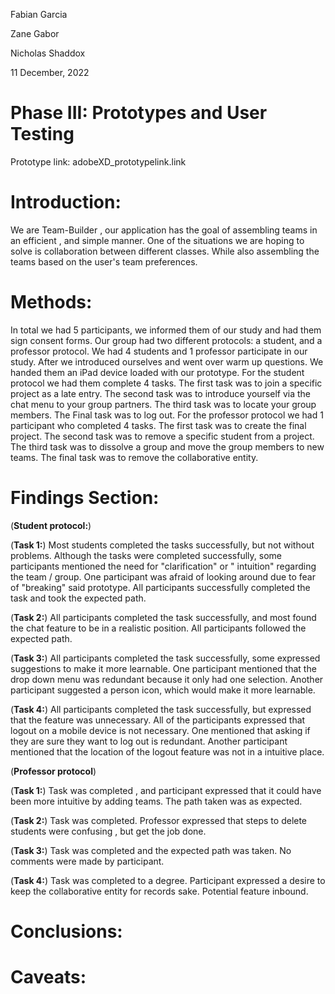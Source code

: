 Fabian Garcia 

Zane Gabor 

Nicholas Shaddox 

11 December, 2022 

# Phase III: Prototypes and User Testing

Prototype link:  adobeXD_prototypelink.link

# Introduction:
We are Team-Builder , our application has the goal of assembling teams in an efficient , and simple manner. One of the situations we are hoping to solve is collaboration between different classes. While also assembling the teams based on the user's team preferences. 

# Methods:
In total we had 5 participants, we informed them of our study and had them sign consent forms. Our group had two different protocols: a student, and a professor protocol. We had 4 students and 1 professor participate in our study. After we introduced ourselves and went over warm up questions. We handed them an iPad device loaded with our prototype. For the student protocol we had them complete 4 tasks. The first task was to join a specific project as a late entry. The second task was to introduce yourself via the chat menu to your group partners. The third task was to locate your group members. The Final task was to log out. For the professor protocol we had 1 participant who completed 4 tasks. The first task was to create the final project. The second task was to remove a specific student from a project. The third task was to dissolve a group and move the group members to new teams. The final task was to remove the collaborative entity. 

# Findings Section:
(**Student protocol:**)


(**Task 1:**)
Most students completed the tasks successfully, but not without problems. Although the tasks were completed successfully, some participants mentioned the need for "clarification" or " intuition" regarding the team / group. One participant was afraid of looking around due to fear of "breaking" said prototype. All participants successfully completed the task and took the expected path.

(**Task 2:**)
All participants completed the task successfully, and most found the chat feature to be in a realistic position. All participants followed the expected path.

(**Task 3:**)
All participants completed the task successfully, some expressed suggestions to make it more learnable. One participant mentioned that the drop down menu was redundant because it only had one selection. Another participant suggested a person icon, which would make it more learnable. 

(**Task 4:**)
All participants completed the task successfully, but expressed that the feature was unnecessary. All of the participants expressed that logout on a mobile device is not necessary. One mentioned that asking if they are sure they want to log out is redundant. Another participant mentioned that the location of the logout feature was not in a intuitive place. 


(**Professor protocol**)

(**Task 1:**)
Task was completed , and participant expressed that it could have been more intuitive by adding teams. The path taken was as expected.

(**Task 2:**)
Task was completed. Professor expressed that steps to delete students were confusing , but get the job done. 

(**Task 3:**)
Task was completed and the expected path was taken. No comments were made by participant.

(**Task 4:**)
Task was completed to a degree. Participant expressed a desire to keep the collaborative entity for records sake. Potential feature inbound.


# Conclusions:


# Caveats:
